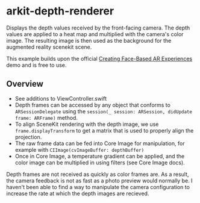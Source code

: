 # arkit-depth-renderer
Displays the depth values received by the front-facing camera. The depth values are applied to a heat map and multiplied with the camera's color image. The resulting image is then used as the background for the augmented reality scenekit scene.

This example builds upon the official [Creating Face-Based AR Experiences](https://developer.apple.com/documentation/arkit/creating_face_based_ar_experiences) demo and is free to use.

## Overview
- See additions to ViewController.swift
- Depth frames can be accessed by any object that conforms to `ARSessionDelegate` using the `session(_ session: ARSession, didUpdate frame: ARFrame)` method.
- To align SceneKit rendering with the depth image, we use `frame.displayTransform` to get a matrix that is used to properly align the projection.
- The raw frame data can be fed into Core Image for manipulation, for example with `CIImage(cvImageBuffer: depthBuffer)`
- Once in Core Image, a temperature gradient can be applied, and the color image can be multiplied in using filters (see Core Image docs).

Depth frames are not received as quickly as color frames are. As a result, the camera feedback is not as fast as a photo preview would normally be. I haven't been able to find a way to manipulate the camera configuration to increase the rate at which the depth images are recieved.

